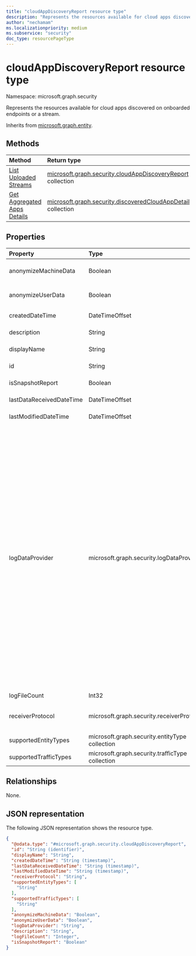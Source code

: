 ```yaml
---
title: "cloudAppDiscoveryReport resource type"
description: "Represents the resources available for cloud apps discovered on onboarded endpoints or a stream."
author: "nechamam"
ms.localizationpriority: medium
ms.subservice: "security"
doc_type: resourcePageType
---
```


# cloudAppDiscoveryReport resource type

Namespace: microsoft.graph.security

Represents the resources available for cloud apps discovered on onboarded endpoints or a stream.

Inherits from [microsoft.graph.entity](../resources/entity.md).

## Methods
|Method|Return type|Description|
|:---|:---|:---|
|[List Uploaded Streams](../api/security-datadiscoveryreport-list-uploadedstreams.md)|[microsoft.graph.security.cloudAppDiscoveryReport](../resources/security-cloudappdiscoveryreport.md) collection|Get a list of the [microsoft.graph.security.cloudAppDiscoveryReport](../resources/security-cloudappdiscoveryreport.md) objects and their properties.|
|[Get Aggregated Apps Details](../api/security-cloudappdiscoveryreport-aggregatedappsdetails.md)|[microsoft.graph.security.discoveredCloudAppDetail](../resources/security-discoveredcloudappdetail.md) collection|Add the appropriate method. Currently supports the Get method only.|

## Properties
|Property|Type|Description|
|:---|:---|:---|
|anonymizeMachineData|Boolean|Use `1` if the machine information is anonymized. Otherwise use `0`.|
|anonymizeUserData|Boolean|Use `1` if the machine information is anonymized. Otherwise use `0`.|
|createdDateTime|DateTimeOffset|The date in the format specified.|
|description|String|A comment or description for the report.|
|displayName|String|The continuous report's display name.|
|id|String|The ID of the log type supported.|
|isSnapshotReport|Boolean|Use `1` for a snapshot report. Otherwise use `0`.|
|lastDataReceivedDateTime|DateTimeOffset|The date that data was last received.|
|lastModifiedDateTime|DateTimeOffset|The date the continuous report was last modified.|
|logDataProvider|microsoft.graph.security.logDataProvider|The applicable log data provider. Possible values are: `barracuda`, `bluecoat`, `checkpoint`, `ciscoAsa`, `ciscoIronportProxy`, `fortigate`, `paloAlto`, `squid`, `zscaler`, `mcafeeSwg`, `ciscoScanSafe`, `juniperSrx`, `sophosSg`, `websenseV75`, `websenseSiemCef`, `machineZoneMeraki`, `squidNative`, `ciscoFwsm`, `microsoftIsaW3C`, `sonicwall`, `sophosCyberoam`, `clavister`, `customParser`, `juniperSsg`, `zscalerQradar`, `juniperSrxSd`, `juniperSrxWelf`, `microsoftConditionalAppAccess`, `ciscoAsaFirepower`, `genericCef`, `genericLeef`, `genericW3C`, `iFilter`, `checkpointXml`, `checkpointSmartViewTracker`, `barracudaNextGenFw`, `barracudaNextGenFwWeblog`, `microsoftDefenderForEndpoint`, `zscalerCef`, `sophosXg`, `iboss`, `forcepoint`, `fortios`, `ciscoIronportWsaIi`, `paloAltoLeef`, `forcepointLeef`, `stormshield`, `contentkeeper`, `ciscoIronportWsaIii`, `checkpointCef`, `corrata`, `ciscoFirepowerV6`, `menloSecurityCef`, `watchguardXtm`, `openSystemsSecureWebGateway`, `wandera`, `unknownFutureValue`.|
|logFileCount|Int32|The count of log files history.|
|receiverProtocol|microsoft.graph.security.receiverProtocol|The applicable receiver protocol. Possible values are: `ftp`, `ftps`, `syslogUdp`, `syslogTcp`, `syslogTls`, `unknownFutureValue`.|
|supportedEntityTypes|microsoft.graph.security.entityType collection|The supported entity type.|
|supportedTrafficTypes|microsoft.graph.security.trafficType collection|The supported traffic type.|

## Relationships
None.

## JSON representation
The following JSON representation shows the resource type.
<!-- {
  "blockType": "resource",
  "keyProperty": "id",
  "@odata.type": "microsoft.graph.security.cloudAppDiscoveryReport",
  "baseType": "microsoft.graph.entity",
  "openType": false
}
-->
``` json
{
  "@odata.type": "#microsoft.graph.security.cloudAppDiscoveryReport",
  "id": "String (identifier)",
  "displayName": "String",
  "createdDateTime": "String (timestamp)",
  "lastDataReceivedDateTime": "String (timestamp)",
  "lastModifiedDateTime": "String (timestamp)",
  "receiverProtocol": "String",
  "supportedEntityTypes": [
    "String"
  ],
  "supportedTrafficTypes": [
    "String"
  ],
  "anonymizeMachineData": "Boolean",
  "anonymizeUserData": "Boolean",
  "logDataProvider": "String",
  "description": "String",
  "logFileCount": "Integer",
  "isSnapshotReport": "Boolean"
}
```

